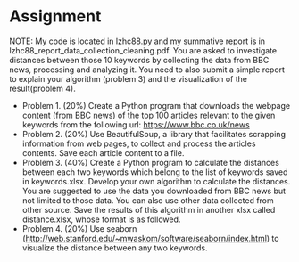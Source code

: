 # Assignment
NOTE: My code is located in lzhc88.py and my summative report is in lzhc88_report_data_collection_cleaning.pdf.
You are asked to investigate distances between those 10 keywords by collecting the data from BBC news, processing and analyzing it. You need to also submit a simple report to explain your algorithm (problem 3) and the visualization of the result(problem 4).
- Problem 1. (20%)
Create a Python program that downloads the webpage content (from BBC news) of the top 100 articles relevant to the given keywords from the following url:
https://www.bbc.co.uk/news
- Problem 2. (20%)
Use BeautifulSoup, a library that facilitates scrapping information from web pages, to collect and process the articles contents. Save each article content to a file.
- Problem 3. (40%)
Create a Python program to calculate the distances between each two keywords which belong to the list of keywords saved in keywords.xlsx. Develop your own algorithm to calculate the distances. You are suggested to use the data you downloaded from BBC news but not limited to those data. You can also use other data collected from other source.
Save the results of this algorithm in another xlsx called distance.xlsx, whose format is as followed.
- Problem 4. (20%)
Use seaborn (http://web.stanford.edu/~mwaskom/software/seaborn/index.html) to visualize the distance between any two keywords.
